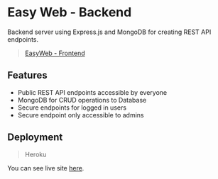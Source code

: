# Easy Web - Backend

Backend server using Express.js and MongoDB for creating REST API endpoints.
> [EasyWeb - Frontend](https://github.com/SMNAFI/EasyWeb-client)

## Features

- Public REST API endpoints accessible by everyone
- MongoDB for CRUD operations to Database
- Secure endpoints for logged in users
- Secure endpoint only accessible to admins

## Deployment

> Heroku

You can see live site [here](https://easyweb1.web.app/).
